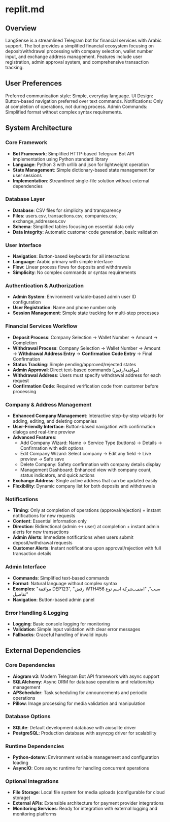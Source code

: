 # replit.md

## Overview

LangSense is a streamlined Telegram bot for financial services with Arabic support. The bot provides a simplified financial ecosystem focusing on deposit/withdrawal processing with company selection, wallet number input, and exchange address management. Features include user registration, admin approval system, and comprehensive transaction tracking.

## User Preferences

Preferred communication style: Simple, everyday language.
UI Design: Button-based navigation preferred over text commands.
Notifications: Only at completion of operations, not during process.
Admin Commands: Simplified format without complex syntax requirements.

## System Architecture

### Core Framework
- **Bot Framework**: Simplified HTTP-based Telegram Bot API implementation using Python standard library
- **Language**: Python 3 with urllib and json for lightweight operation
- **State Management**: Simple dictionary-based state management for user sessions
- **Implementation**: Streamlined single-file solution without external dependencies

### Database Layer
- **Database**: CSV files for simplicity and transparency
- **Files**: users.csv, transactions.csv, companies.csv, exchange_addresses.csv
- **Schema**: Simplified tables focusing on essential data only
- **Data Integrity**: Automatic customer code generation, basic validation

### User Interface
- **Navigation**: Button-based keyboards for all interactions
- **Language**: Arabic primary with simple interface
- **Flow**: Linear process flows for deposits and withdrawals
- **Simplicity**: No complex commands or syntax requirements

### Authentication & Authorization
- **Admin System**: Environment variable-based admin user ID configuration
- **User Registration**: Name and phone number only
- **Session Management**: Simple state tracking for multi-step processes

### Financial Services Workflow
- **Deposit Process**: Company Selection → Wallet Number → Amount → Completion
- **Withdrawal Process**: Company Selection → Wallet Number → Amount → **Withdrawal Address Entry** → **Confirmation Code Entry** → Final Confirmation
- **Status Tracking**: Simple pending/approved/rejected states
- **Admin Approval**: Direct text-based commands (موافقة/رفض)
- **Withdrawal Address**: Users must specify withdrawal address for each request
- **Confirmation Code**: Required verification code from customer before processing

### Company & Address Management
- **Enhanced Company Management**: Interactive step-by-step wizards for adding, editing, and deleting companies
- **User-Friendly Interface**: Button-based navigation with confirmation dialogs and real-time preview
- **Advanced Features**: 
  - Add Company Wizard: Name → Service Type (buttons) → Details → Confirmation with edit options
  - Edit Company Wizard: Select company → Edit any field → Live preview → Safe save
  - Delete Company: Safety confirmation with company details display
  - Management Dashboard: Enhanced view with company count, status indicators, and quick actions
- **Exchange Address**: Single active address that can be updated easily
- **Flexibility**: Dynamic company list for both deposits and withdrawals

### Notifications
- **Timing**: Only at completion of operations (approval/rejection) + instant notifications for new requests
- **Content**: Essential information only
- **Direction**: Bidirectional (admin ↔ user) at completion + instant admin alerts for new transactions
- **Admin Alerts**: Immediate notifications when users submit deposit/withdrawal requests
- **Customer Alerts**: Instant notifications upon approval/rejection with full transaction details

### Admin Interface
- **Commands**: Simplified text-based commands
- **Format**: Natural language without complex syntax
- **Examples**: "موافقة DEP123", "رفض WTH456 سبب", "اضف_شركة اسم نوع تفاصيل"
- **Navigation**: Button-based admin panel

### Error Handling & Logging
- **Logging**: Basic console logging for monitoring
- **Validation**: Simple input validation with clear error messages
- **Fallbacks**: Graceful handling of invalid inputs

## External Dependencies

### Core Dependencies
- **Aiogram v3**: Modern Telegram Bot API framework with async support
- **SQLAlchemy**: Async ORM for database operations and relationship management
- **APScheduler**: Task scheduling for announcements and periodic operations
- **Pillow**: Image processing for media validation and manipulation

### Database Options
- **SQLite**: Default development database with aiosqlite driver
- **PostgreSQL**: Production database with asyncpg driver for scalability

### Runtime Dependencies
- **Python-dotenv**: Environment variable management and configuration loading
- **AsyncIO**: Core async runtime for handling concurrent operations

### Optional Integrations
- **File Storage**: Local file system for media uploads (configurable for cloud storage)
- **External APIs**: Extensible architecture for payment provider integrations
- **Monitoring Services**: Ready for integration with external logging and monitoring platforms